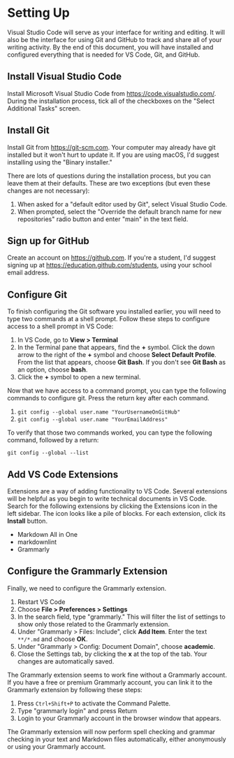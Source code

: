 # Setting Up

Visual Studio Code will serve as your interface for writing and editing. It will also be the interface for using Git and GitHub to track and share all of your writing activity. By the end of this document, you will have installed and configured everything that is needed for VS Code, Git, and GitHub.

## Install Visual Studio Code

Install Microsoft Visual Studio Code from <https://code.visualstudio.com/>. During the installation process, tick all of the checkboxes on the "Select Additional Tasks" screen.

## Install Git

Install Git from <https://git-scm.com>. Your computer may already have git installed but it won't hurt to update it. If you are using macOS, I'd suggest installing using the "Binary installer."

There are lots of questions during the installation process, but you can leave them at their defaults. These are two exceptions (but even these changes are not necessary):

  1. When asked for a "default editor used by Git", select Visual Studio Code.
  2. When prompted, select the "Override the default branch name for new repositories" radio button and enter "main" in the text field.

## Sign up for GitHub

Create an account on <https://github.com>. If you're a student, I'd suggest signing up at <https://education.github.com/students>, using your school email address.

## Configure Git

To finish configuring the Git software you installed earlier, you will need to type two commands at a shell prompt. Follow these steps to configure access to a shell prompt in VS Code:

1. In VS Code, go to **View > Terminal**
2. In the Terminal pane that appears, find the **+** symbol. Click the down arrow to the right of the **+** symbol and choose **Select Default Profile**. From the list that appears, choose **Git Bash**. If you don't see **Git Bash** as an option, choose **bash**.
3. Click the **+** symbol to open a new terminal.

Now that we have access to a command prompt, you can type the following commands to configure git. Press the return key after each command.

1. `git config --global user.name "YourUsernameOnGitHub"`
2. `git config --global user.name "YourEmailAddress"`

To verify that those two commands worked, you can type the following command, followed by a return:

`git config --global --list`

## Add VS Code Extensions

Extensions are a way of adding functionality to VS Code. Several extensions will be helpful as you begin to write technical documents in VS Code. Search for the following extensions by clicking the Extensions icon in the left sidebar. The icon looks like a pile of blocks. For each extension, click its **Install** button.

* Markdown All in One
* markdownlint
* Grammarly

## Configure the Grammarly Extension

Finally, we need to configure the Grammarly extension.

1. Restart VS Code
2. Choose **File > Preferences > Settings**
3. In the search field, type "grammarly." This will filter the list of settings to show only those related to the Grammarly extension.
4. Under "Grammarly > Files: Include", click **Add Item**. Enter the text `**/*.md` and choose **OK**.
5. Under "Grammarly > Config: Document Domain", choose **academic**.
6. Close the Settings tab, by clicking the **x** at the top of the tab. Your changes are automatically saved.

The Grammarly extension seems to work fine without a Grammarly account. If you have a free or premium Grammarly account, you can link it to the Grammarly extension by following these steps:

1. Press `Ctrl+Shift+P` to activate the Command Palette.
2. Type "grammarly login" and press Return
3. Login to your Grammarly account in the browser window that appears.

The Grammarly extension will now perform spell checking and grammar checking in your text and Markdown files automatically, either anonymously or using your Grammarly account.
